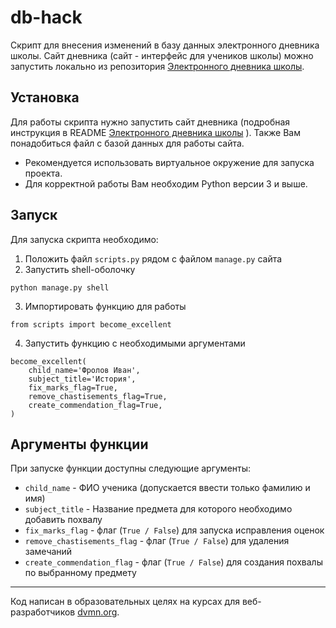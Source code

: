 # db-hack

Скрипт для внесения изменений в базу данных электронного дневника школы.
Сайт дневника (сайт - интерфейс для учеников школы) можно запустить локально из
репозитория 
[Электронного дневника школы](https://github.com/devmanorg/e-diary/tree/master).

## Установка

Для работы скрипта нужно запустить сайт дневника (подробная инструкция в 
README 
[Электронного дневника школы](https://github.com/devmanorg/e-diary/tree/master)
). Также Вам понадобиться файл с базой данных для работы сайта.

- Рекомендуется использовать виртуальное окружение для запуска проекта.
- Для корректной работы Вам необходим Python версии 3 и выше.

## Запуск

Для запуска скрипта необходимо:

1. Положить файл `scripts.py` рядом с файлом `manage.py` сайта
2. Запустить shell-оболочку
```shell
python manage.py shell
```

3. Импортировать функцию для работы
```shell
from scripts import become_excellent
```

4. Запустить функцию с необходимыми аргументами
```shell
become_excellent(
    child_name='Фролов Иван',
    subject_title='История',
    fix_marks_flag=True,
    remove_chastisements_flag=True,
    create_commendation_flag=True,
)
```

## Аргументы функции

При запуске функции доступны следующие аргументы:

- `child_name` - ФИО ученика (допускается ввести только фамилию и имя)
- `subject_title` - Название предмета для которого необходимо добавить похвалу
- `fix_marks_flag` - флаг (`True / False`) для запуска исправления оценок
- `remove_chastisements_flag` - флаг (`True / False`) для удаления замечаний
- `create_commendation_flag` - флаг (`True / False`) для создания похвалы по 
  выбранному предмету

***
Код написан в образовательных целях на курсах для веб-разработчиков 
[dvmn.org](https://dvmn.org/).